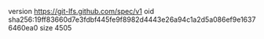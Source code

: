 version https://git-lfs.github.com/spec/v1
oid sha256:19ff83660d7e3fdbf445fe9f8982d4443e26a94c1a2d5a086ef9e16376460ea0
size 4505
